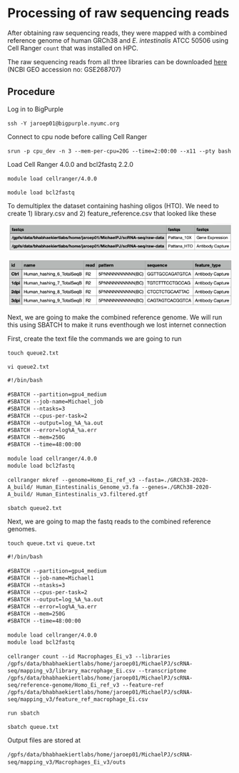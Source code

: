 # Processing of raw sequencing reads

After obtaining raw sequencing reads, they were mapped with a combined reference genome of human GRCh38 and *E. intestinalis* ATCC 50506 using Cell Ranger `count` that was installed on HPC. 

The raw sequencing reads from all three libraries can be downloaded [here](https://www.ncbi.nlm.nih.gov/geo/query/acc.cgi?acc=GSE268707) (NCBI GEO accession no: GSE268707)

## **Procedure**

Log in to BigPurple 

`ssh -Y jaroep01@bigpurple.nyumc.org`

Connect to cpu node before calling Cell Ranger
 
`srun -p cpu_dev -n 3 --mem-per-cpu=20G --time=2:00:00 --x11 --pty bash`

Load Cell Ranger 4.0.0 and bcl2fastq 2.2.0

`module load cellranger/4.0.0`

`module load bcl2fastq`

To demultiplex the dataset containing hashing oligos (HTO). We need to create 1) library.csv and 2) feature_reference.csv that looked like these

![1](https://github.com/pjaroenlak/scRNAseq_E_intestinalis/blob/main/Images/Screen_Shot_2020-11-09_at_6.25.08_PM.png)

![2](https://github.com/pjaroenlak/scRNAseq_E_intestinalis/blob/main/Images/Screen_Shot_2020-11-09_at_6.38.38_PM.png)

Next, we are going to make the combined reference genome. We will run this using SBATCH to make it runs eventhough we lost internet connection

First, create the text file the commands we are going to run

`touch queue2.txt`

`vi queue2.txt`


	#!/bin/bash

	#SBATCH --partition=gpu4_medium
	#SBATCH --job-name=Michael_job
	#SBATCH --ntasks=3
	#SBATCH --cpus-per-task=2
	#SBATCH --output=log_%A_%a.out
	#SBATCH --error=log%A_%a.err
	#SBATCH --mem=250G
	#SBATCH --time=48:00:00

	module load cellranger/4.0.0
	module load bcl2fastq

	cellranger mkref --genome=Homo_Ei_ref_v3 --fasta=./GRCh38-2020-A_build/	Human_Eintestinalis_Genome_v3.fa --genes=./GRCh38-2020-A_build/	Human_Eintestinalis_v3.filtered.gtf


`sbatch queue2.txt `

Next, we are going to map the fastq reads to the combined reference genomes. 

`touch queue.txt`
`vi queue.txt`

	#!/bin/bash

	#SBATCH --partition=gpu4_medium
	#SBATCH --job-name=Michael1
	#SBATCH --ntasks=3
	#SBATCH --cpus-per-task=2
	#SBATCH --output=log_%A_%a.out
	#SBATCH --error=log%A_%a.err
	#SBATCH --mem=250G
	#SBATCH --time=48:00:00

	module load cellranger/4.0.0
	module load bcl2fastq

	cellranger count --id Macrophages_Ei_v3 --libraries /gpfs/data/bhabhaekiertlabs/home/jaroep01/MichaelPJ/scRNA-seq/mapping_v3/library_macrophage_Ei.csv --transcriptome /gpfs/data/bhabhaekiertlabs/home/jaroep01/MichaelPJ/scRNA-seq/reference-genome/Homo_Ei_ref_v3 --feature-ref /gpfs/data/bhabhaekiertlabs/home/jaroep01/MichaelPJ/scRNA-seq/mapping_v3/feature_ref_macrophage_Ei.csv

`run sbatch`

`sbatch queue.txt`

Output files are stored at 

`/gpfs/data/bhabhaekiertlabs/home/jaroep01/MichaelPJ/scRNA-seq/mapping_v3/Macrophages_Ei_v3/outs`
